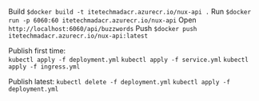Build `$docker build -t itetechmadacr.azurecr.io/nux-api .`
Run `$docker run -p 6060:60 itetechmadacr.azurecr.io/nux-api`
Open `http://localhost:6060/api/buzzwords`
Push `$docker push itetechmadacr.azurecr.io/nux-api:latest`

Publish first time:    
`kubectl apply -f deployment.yml`
`kubectl apply -f service.yml`
`kubectl apply -f ingress.yml`

Publish latest:
`kubectl delete -f deployment.yml`
`kubectl apply -f deployment.yml`

